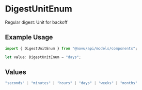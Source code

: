 # DigestUnitEnum

Regular digest: Unit for backoff

## Example Usage

```typescript
import { DigestUnitEnum } from "@novu/api/models/components";

let value: DigestUnitEnum = "days";
```

## Values

```typescript
"seconds" | "minutes" | "hours" | "days" | "weeks" | "months"
```